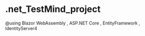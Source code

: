 # .net_TestMind_project

@using Blazor WebAssembly , ASP.NET Core , EntityFramework , IdentityServer4

